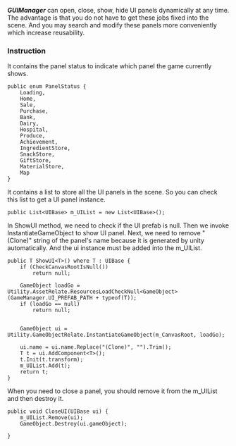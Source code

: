 ***GUIManager*** can open, close, show, hide UI panels dynamically at any time. The advantage is that you do not have to get these jobs fixed into the scene. And you may search and modify these panels more conveniently which increase reusability.

### Instruction
It contains the panel status to indicate which panel the game currently shows.
~~~
public enum PanelStatus {
	Loading,
	Home,
	Sale,
	Purchase,
	Bank,
	Dairy,
	Hospital,
	Produce,
	Achievement,
	IngredientStore,
	SnackStore,
	GiftStore,
	MaterialStore,
	Map
}
~~~

It contains a list to store all the UI panels in the scene. So you can check this list to get a UI panel instance.
~~~
public List<UIBase> m_UIList = new List<UIBase>();
~~~

In ShowUI method, we need to check if the UI prefab is null. Then we invoke InstantiateGameObject to show UI panel. Next, we need to remove "(Clone)" string of the panel's name because it is generated by unity automatically. And the ui instance must be added into the m_UIList.
~~~
public T ShowUI<T>() where T : UIBase {
	if (CheckCanvasRootIsNull())
		return null;

	GameObject loadGo = Utility.AssetRelate.ResourcesLoadCheckNull<GameObject>(GameManager.UI_PREFAB_PATH + typeof(T));
	if (loadGo == null)
		return null;


	GameObject ui = Utility.GameObjectRelate.InstantiateGameObject(m_CanvasRoot, loadGo);

	ui.name = ui.name.Replace("(Clone)", "").Trim();
	T t = ui.AddComponent<T>();
	t.Init(t.transform);
	m_UIList.Add(t);
	return t;
}
~~~

When you need to close a panel, you should remove it from the m_UIList and then destroy it.
~~~
public void CloseUI(UIBase ui) {
	m_UIList.Remove(ui);
	GameObject.Destroy(ui.gameObject);
    
}
~~~